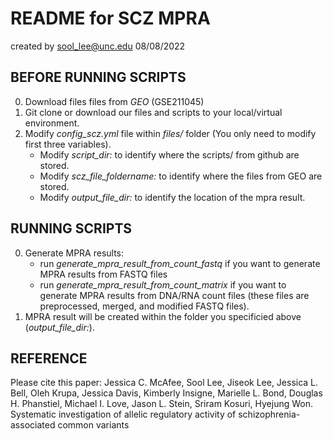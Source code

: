 # README for SCZ MPRA
created by sool_lee@unc.edu
08/08/2022

## BEFORE RUNNING SCRIPTS

0. Download files files from _GEO_ (GSE211045)
1. Git clone or download our files and scripts to your local/virtual environment.
2. Modify _config_scz.yml_ file within _files/_ folder (You only need to modify first three variables). 
    - Modify _script_dir:_ to identify where the scripts/ from github are stored.
    - Modify _scz_file_foldername:_ to identify where the files from GEO are stored. 
    - Modify _output_file_dir:_ to identify the location of the mpra result.

## RUNNING SCRIPTS

0. Generate MPRA results:
    - run _generate_mpra_result_from_count_fastq_ if you want to generate MPRA results from FASTQ files
    - run _generate_mpra_result_from_count_matrix_ if you want to generate MPRA results from DNA/RNA count files (these files are preprocessed, merged, and modified FASTQ files).
1. MPRA result will be created within the folder you specificied above (_output_file_dir:_).

## REFERENCE
Please cite this paper: Jessica C. McAfee, Sool Lee, Jiseok Lee, Jessica L. Bell, Oleh Krupa, Jessica Davis, Kimberly Insigne, Marielle L. Bond, Douglas H. Phanstiel, Michael I. Love, Jason L. Stein, Sriram Kosuri, Hyejung Won. Systematic investigation of allelic regulatory activity of schizophrenia-associated common variants
